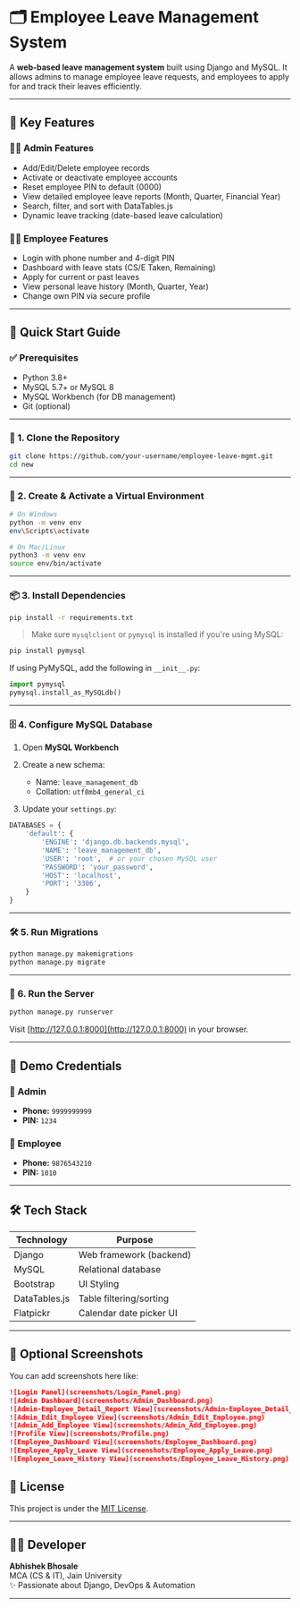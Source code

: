 # 🗂️ Employee Leave Management System

A **web-based leave management system** built using Django and MySQL. It allows admins to manage employee leave requests, and employees to apply for and track their leaves efficiently.

---

## 📌 Key Features

### 👩‍💼 Admin Features
- Add/Edit/Delete employee records
- Activate or deactivate employee accounts
- Reset employee PIN to default (0000)
- View detailed employee leave reports (Month, Quarter, Financial Year)
- Search, filter, and sort with DataTables.js
- Dynamic leave tracking (date-based leave calculation)

### 👨‍🔧 Employee Features
- Login with phone number and 4-digit PIN
- Dashboard with leave stats (CS/E Taken, Remaining)
- Apply for current or past leaves
- View personal leave history (Month, Quarter, Year)
- Change own PIN via secure profile

---

## 🚀 Quick Start Guide

### ✅ Prerequisites
- Python 3.8+
- MySQL 5.7+ or MySQL 8
- MySQL Workbench (for DB management)
- Git (optional)

---

### 🔧 1. Clone the Repository

```bash
git clone https://github.com/your-username/employee-leave-mgmt.git
cd new
```

---

### 🔧 2. Create & Activate a Virtual Environment

```bash
# On Windows
python -m venv env
env\Scripts\activate

# On Mac/Linux
python3 -m venv env
source env/bin/activate
```

---

### 📦 3. Install Dependencies

```bash
pip install -r requirements.txt
```

> Make sure `mysqlclient` or `pymysql` is installed if you're using MySQL:
```bash
pip install pymysql
```

If using PyMySQL, add the following in `__init__.py`:

```python
import pymysql
pymysql.install_as_MySQLdb()
```

---

### 🗄️ 4. Configure MySQL Database

1. Open **MySQL Workbench**
2. Create a new schema:
   - Name: `leave_management_db`
   - Collation: `utf8mb4_general_ci`

3. Update your `settings.py`:

```python
DATABASES = {
    'default': {
        'ENGINE': 'django.db.backends.mysql',
        'NAME': 'leave_management_db',
        'USER': 'root',  # or your chosen MySQL user
        'PASSWORD': 'your_password',
        'HOST': 'localhost',
        'PORT': '3306',
    }
}
```

---

### 🛠️ 5. Run Migrations

```bash
python manage.py makemigrations
python manage.py migrate
```

---

### 🧪 6. Run the Server

```bash
python manage.py runserver
```

Visit [http://127.0.0.1:8000](http://127.0.0.1:8000) in your browser.

---

## 🔐 Demo Credentials

### 👩 Admin
- **Phone:** `9999999999`
- **PIN:** `1234`

### 👨 Employee
- **Phone:** `9876543210`
- **PIN:** `1010`

---

## 🛠️ Tech Stack

| Technology | Purpose                        |
|------------|--------------------------------|
| Django     | Web framework (backend)        |
| MySQL      | Relational database            |
| Bootstrap  | UI Styling                     |
| DataTables.js | Table filtering/sorting     |
| Flatpickr  | Calendar date picker UI        |

---

## 📸 Optional Screenshots

You can add screenshots here like:

```markdown
![Login Panel](screenshots/Login_Panel.png)
![Admin Dashboard](screenshots/Admin_Dashboard.png)
![Admin-Employee_Detail_Report View](screenshots/Admin-Employee_Detail_Report.png)
![Admin_Edit_Employee View](screenshots/Admin_Edit_Employee.png)
![Admin_Add_Employee View](screenshots/Admin_Add_Employee.png)
![Profile View](screenshots/Profile.png)
![Employee_Dashboard View](screenshots/Employee_Dashboard.png)
![Employee_Apply_Leave View](screenshots/Employee_Apply_Leave.png)
![Employee_Leave_History View](screenshots/Employee_Leave_History.png)
```

## 📝 License

This project is under the [MIT License](LICENSE).

---

## 🙋‍♂️ Developer

**Abhishek Bhosale**  
MCA (CS & IT), Jain University  
✨ Passionate about Django, DevOps & Automation

---

